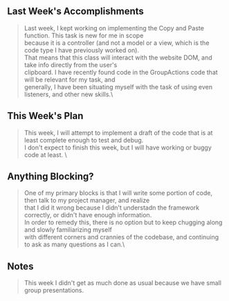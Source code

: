 ## Last Week's Accomplishments

> Last week, I kept working on implementing the Copy and Paste function. This task is new for me in scope \
> because it is a controller (and not a model or a view, which is the code type I have previously worked on).\
> That means that this class will interact with the website DOM, and take info directly from the user's \
> clipboard. I have recently found code in the GroupActions code that will be relevant for my task, and \
> generally, I have been situating myself with the task of using even listeners, and other new skills.\

## This Week's Plan

> This week, I will attempt to implement a draft of the code that is at least complete enough to test and debug.\
> I don't expect to finish this week, but I will have working or buggy code at least. \

## Anything Blocking?

> One of my primary blocks is that I will write some portion of code, then talk to my project manager, and realize\
> that I did it wrong because I didn't understadn the framework correctly, or didn't have enough information.\
> In order to remedy this, there is no option but to keep chugging along and slowly familiarizing myself\
> with different corners and crannies of the codebase, and continuing to ask as many questions as I can.\

## Notes

> This week I didn't get as much done as usual because we have small group presentations.
